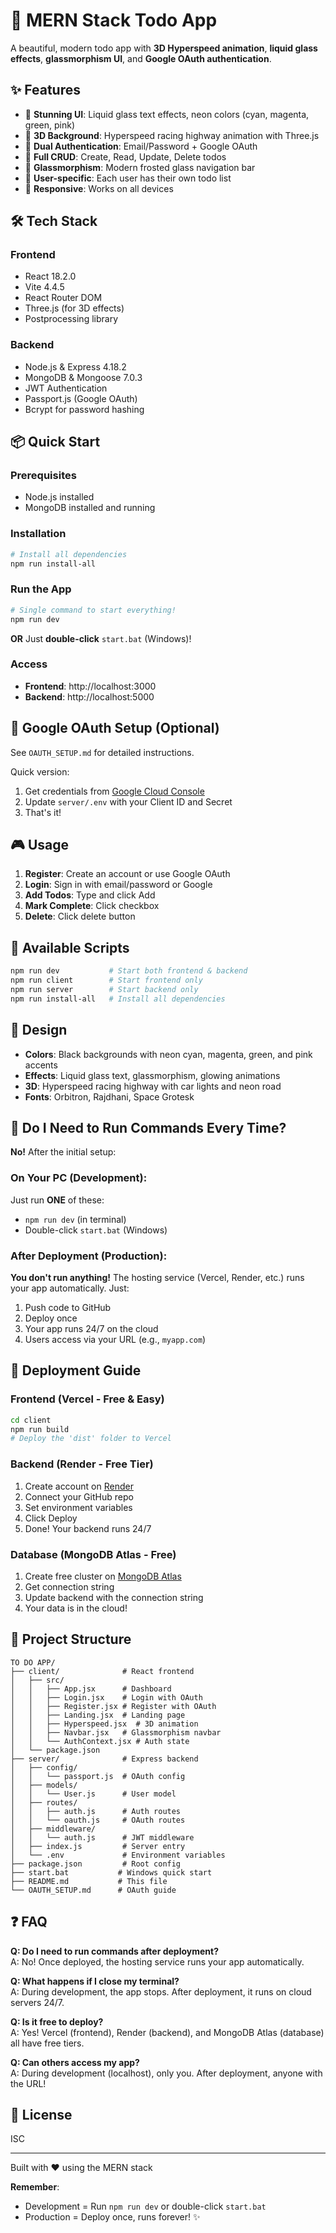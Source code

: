 # 🚀 MERN Stack Todo App

A beautiful, modern todo app with **3D Hyperspeed animation**, **liquid glass effects**, **glassmorphism UI**, and **Google OAuth authentication**.

## ✨ Features

- 🎨 **Stunning UI**: Liquid glass text effects, neon colors (cyan, magenta, green, pink)
- 🌌 **3D Background**: Hyperspeed racing highway animation with Three.js
- 🔐 **Dual Authentication**: Email/Password + Google OAuth
- 📝 **Full CRUD**: Create, Read, Update, Delete todos
- 💎 **Glassmorphism**: Modern frosted glass navigation bar
- 🎯 **User-specific**: Each user has their own todo list
- 📱 **Responsive**: Works on all devices

## 🛠️ Tech Stack

### Frontend
- React 18.2.0
- Vite 4.4.5
- React Router DOM
- Three.js (for 3D effects)
- Postprocessing library

### Backend
- Node.js & Express 4.18.2
- MongoDB & Mongoose 7.0.3
- JWT Authentication
- Passport.js (Google OAuth)
- Bcrypt for password hashing

## 📦 Quick Start

### Prerequisites
- Node.js installed
- MongoDB installed and running

### Installation
```bash
# Install all dependencies
npm run install-all
```

### Run the App
```bash
# Single command to start everything!
npm run dev
```

**OR** Just **double-click** `start.bat` (Windows)!

### Access
- **Frontend**: http://localhost:3000
- **Backend**: http://localhost:5000

## 🔐 Google OAuth Setup (Optional)

See `OAUTH_SETUP.md` for detailed instructions.

Quick version:
1. Get credentials from [Google Cloud Console](https://console.developers.google.com/)
2. Update `server/.env` with your Client ID and Secret
3. That's it!

## 🎮 Usage

1. **Register**: Create an account or use Google OAuth
2. **Login**: Sign in with email/password or Google
3. **Add Todos**: Type and click Add
4. **Mark Complete**: Click checkbox
5. **Delete**: Click delete button

## 🔧 Available Scripts

```bash
npm run dev           # Start both frontend & backend
npm run client        # Start frontend only
npm run server        # Start backend only
npm run install-all   # Install all dependencies
```

## 🎨 Design

- **Colors**: Black backgrounds with neon cyan, magenta, green, and pink accents
- **Effects**: Liquid glass text, glassmorphism, glowing animations
- **3D**: Hyperspeed racing highway with car lights and neon road
- **Fonts**: Orbitron, Rajdhani, Space Grotesk

## 📝 Do I Need to Run Commands Every Time?

**No!** After the initial setup:

### On Your PC (Development):
Just run **ONE** of these:
- `npm run dev` (in terminal)
- Double-click `start.bat` (Windows)

### After Deployment (Production):
**You don't run anything!** The hosting service (Vercel, Render, etc.) runs your app automatically. Just:
1. Push code to GitHub
2. Deploy once
3. Your app runs 24/7 on the cloud
4. Users access via your URL (e.g., `myapp.com`)

## 🚀 Deployment Guide

### Frontend (Vercel - Free & Easy)
```bash
cd client
npm run build
# Deploy the 'dist' folder to Vercel
```

### Backend (Render - Free Tier)
1. Create account on [Render](https://render.com)
2. Connect your GitHub repo
3. Set environment variables
4. Click Deploy
5. Done! Your backend runs 24/7

### Database (MongoDB Atlas - Free)
1. Create free cluster on [MongoDB Atlas](https://www.mongodb.com/atlas)
2. Get connection string
3. Update backend with the connection string
4. Your data is in the cloud!

## 📂 Project Structure

```
TO DO APP/
├── client/              # React frontend
│   ├── src/
│   │   ├── App.jsx      # Dashboard
│   │   ├── Login.jsx    # Login with OAuth
│   │   ├── Register.jsx # Register with OAuth
│   │   ├── Landing.jsx  # Landing page
│   │   ├── Hyperspeed.jsx  # 3D animation
│   │   ├── Navbar.jsx   # Glassmorphism navbar
│   │   └── AuthContext.jsx # Auth state
│   └── package.json
├── server/              # Express backend
│   ├── config/
│   │   └── passport.js  # OAuth config
│   ├── models/
│   │   └── User.js      # User model
│   ├── routes/
│   │   ├── auth.js      # Auth routes
│   │   └── oauth.js     # OAuth routes
│   ├── middleware/
│   │   └── auth.js      # JWT middleware
│   ├── index.js         # Server entry
│   └── .env             # Environment variables
├── package.json         # Root config
├── start.bat           # Windows quick start
├── README.md           # This file
└── OAUTH_SETUP.md      # OAuth guide
```

## ❓ FAQ

**Q: Do I need to run commands after deployment?**  
A: No! Once deployed, the hosting service runs your app automatically.

**Q: What happens if I close my terminal?**  
A: During development, the app stops. After deployment, it runs on cloud servers 24/7.

**Q: Is it free to deploy?**  
A: Yes! Vercel (frontend), Render (backend), and MongoDB Atlas (database) all have free tiers.

**Q: Can others access my app?**  
A: During development (localhost), only you. After deployment, anyone with the URL!

## 📄 License

ISC

---

Built with ❤️ using the MERN stack

**Remember**: 
- Development = Run `npm run dev` or double-click `start.bat`
- Production = Deploy once, runs forever! ✨

